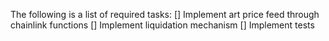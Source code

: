 The following is a list of required tasks:
[] Implement art price feed through chainlink functions
[] Implement liquidation mechanism
[] Implement tests